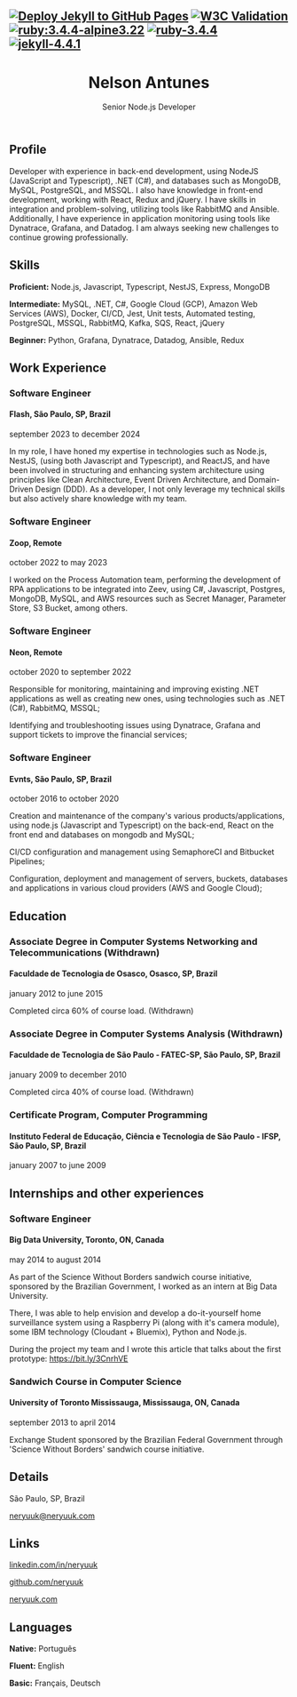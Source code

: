 [![Deploy Jekyll to GitHub Pages](https://img.shields.io/github/actions/workflow/status/neryuuk/neryuuk.github.io/build-deploy-github-pages.yml?logo=github&logoColor=FFFFFF&label=Build%20%26%20Deploy%20GitHub%20Pages&labelColor=333A41)](https://github.com/neryuuk/neryuuk.github.io/actions/workflows/build-deploy-github-pages.yml)
[![W3C Validation](https://img.shields.io/w3c-validation/default?targetUrl=https%3A%2F%2Fneryuuk.com%2F&logo=html5&logoColor=FFFFFF&label=HTML&labelColor=333A41)](https://about.validator.nu)
[![ruby:3.4.4-alpine3.22](https://img.shields.io/badge/docker/ruby-3.4.4--alpine3.22-purple?logo=docker&logoColor=FFFFFF&labelColor=333A41)](https://hub.docker.com/_/ruby/tags?name=3.4.4-alpine3.22)
[![ruby-3.4.4](https://img.shields.io/badge/ruby-3.4.4-purple?logo=ruby&logoColor=FFFFFF&labelColor=333A41)](https://www.ruby-lang.org/en/news/2025/05/14/ruby-3-4-4-released)
[![jekyll-4.4.1](https://img.shields.io/badge/jekyll-4.4.1-purple?logo=rubygems&logoColor=FFFFFF&labelColor=333A41)](https://rubygems.org/gems/jekyll/versions/4.4.1)
---

<header>
  <div>
    <h1>Nelson Antunes</h1>
    <p>Senior Node.js Developer</p>
  </div>
</header>
<div>
  <h2>Profile</h2>
  <p>Developer with experience in back-end development, using NodeJS (JavaScript and Typescript), .NET (C#), and databases such as MongoDB, MySQL, PostgreSQL, and MSSQL. I also have knowledge in front-end development, working with React, Redux and jQuery. I have skills in integration and problem-solving, utilizing tools like RabbitMQ and Ansible. Additionally, I have experience in application monitoring using tools like Dynatrace, Grafana, and Datadog. I am always seeking new challenges to continue growing professionally.</p>
</div>
<div>
  <h2>Skills</h2>
  <p><strong>Proficient:</strong> Node.js, Javascript, Typescript, NestJS, Express, MongoDB</p>
  <p><strong>Intermediate:</strong> MySQL, .NET, C#, Google Cloud (GCP), Amazon Web Services (AWS), Docker, CI/CD, Jest, Unit tests, Automated testing, PostgreSQL, MSSQL, RabbitMQ, Kafka, SQS, React, jQuery</p>
  <p><strong>Beginner:</strong> Python, Grafana, Dynatrace, Datadog, Ansible, Redux</p>
</div>
<div>
  <h2>Work Experience</h2>
  <h3>Software Engineer</h3>
  <h4>Flash, São Paulo, SP, Brazil</h4>
  <p>september 2023 to december 2024</p>
  <p>In my role, I have honed my expertise in technologies such as Node.js, NestJS, (using both Javascript and Typescript), and ReactJS, and have been involved in structuring and enhancing system architecture using principles like Clean Architecture, Event Driven Architecture, and Domain-Driven Design (DDD). As a developer, I not only leverage my technical skills but also actively share knowledge with my team.</p>
  <h3>Software Engineer</h3>
  <h4>Zoop, Remote</h4>
  <p>october 2022 to may 2023</p>
  <p>I worked on the Process Automation team, performing the development of RPA applications to be integrated into Zeev, using C#, Javascript, Postgres, MongoDB, MySQL, and AWS resources such as Secret Manager, Parameter Store, S3 Bucket, among others.</p>
  <h3>Software Engineer</h3>
  <h4>Neon, Remote</h4>
  <p>october 2020 to september 2022</p>
  <p>Responsible for monitoring, maintaining and improving existing .NET applications as well as creating new ones, using technologies such as .NET (C#), RabbitMQ, MSSQL;</p>
  <p>Identifying and troubleshooting issues using Dynatrace, Grafana and support tickets to improve the financial services;</p>
  <h3>Software Engineer</h3>
  <h4>Evnts, São Paulo, SP, Brazil</h4>
  <p>october 2016 to october 2020</p>
  <p>Creation and maintenance of the company's various products/applications, using node.js (Javascript and Typescript) on the back-end, React on the front end and databases on mongodb and MySQL;</p>
  <p>CI/CD configuration and management using SemaphoreCI and Bitbucket Pipelines;</p>
  <p>Configuration, deployment and management of servers, buckets, databases and applications in various cloud providers (AWS and Google Cloud);</p>
</div>
<div>
  <h2>Education</h2>
  <h3>Associate Degree in Computer Systems Networking and Telecommunications (Withdrawn)</h3>
  <h4>Faculdade de Tecnologia de Osasco, Osasco, SP, Brazil</h4>
  <p>january 2012 to june 2015</p>
  <p>Completed circa 60% of course load. (Withdrawn)</p>
  <h3>Associate Degree in Computer Systems Analysis (Withdrawn)</h3>
  <h4>Faculdade de Tecnologia de São Paulo - FATEC-SP, São Paulo, SP, Brazil</h4>
  <p>january 2009 to december 2010</p>
  <p>Completed circa 40% of course load. (Withdrawn)</p>
  <h3>Certificate Program, Computer Programming</h3>
  <h4>Instituto Federal de Educação, Ciência e Tecnologia de São Paulo - IFSP, São Paulo, SP, Brazil</h4>
  <p>january 2007 to june 2009</p>
</div>
<div>
  <h2>Internships and other experiences</h2>
  <h3>Software Engineer</h3>
  <h4>Big Data University, Toronto, ON, Canada</h4>
  <p>may 2014 to august 2014</p>
  <p>As part of the Science Without Borders sandwich course initiative, sponsored by the Brazilian Government, I worked as an intern at Big Data University.</p>
  <p>There, I was able to help envision and develop a do-it-yourself home surveillance system using a Raspberry Pi (along with it's camera module), some IBM technology (Cloudant + Bluemix), Python and Node.js.</p>
  <p>During the project my team and I wrote this article that talks about the first prototype: <a href='https://bit.ly/3CnrhVE' target='_blank'>https://bit.ly/3CnrhVE</a></p>
  <h3>Sandwich Course in Computer Science</h3>
  <h4>University of Toronto Mississauga, Mississauga, ON, Canada</h4>
  <p>september 2013 to april 2014</p>
  <p>Exchange Student sponsored by the Brazilian Federal Government through 'Science Without Borders' sandwich course initiative.</p>
</div>
<div>
  <h2>Details</h2>
  <p><span>São Paulo, SP, Brazil</span></p>
  <p><a href="mailto:neryuuk@neryuuk.com" target="_blank">neryuuk@neryuuk.com</a></p>
</div>
<div>
  <h2>Links</h2>
  <p><a href="https://www.linkedin.com/in/neryuuk" target="_blank">linkedin.com/in/neryuuk</a></p>
  <p><a href="https://github.com/neryuuk" target="_blank">github.com/neryuuk</a></p>
  <p><a href="https://neryuuk.com" target="_blank">neryuuk.com</a></p>
</div>
<div>
  <h2>Languages</h2>
  <p><strong>Native:</strong> Português</p>
  <p><strong>Fluent:</strong> English</p><p>
  <strong>Basic:</strong> Français, Deutsch</p>
</div>
